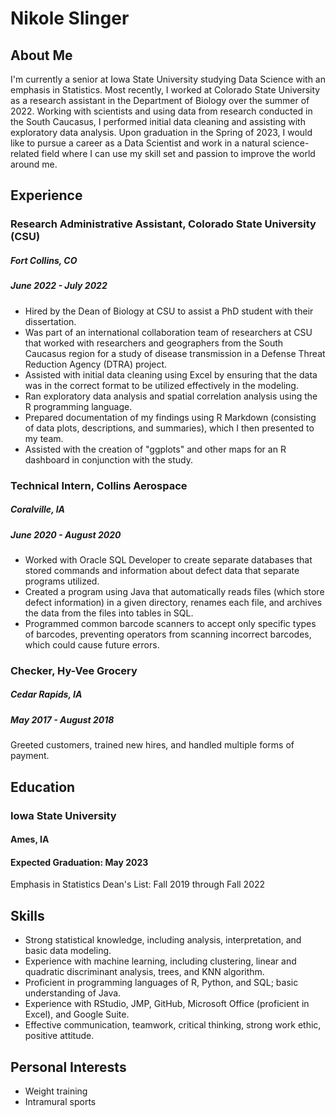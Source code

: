 # Nikole Slinger

## About Me

I'm currently a senior at Iowa State University studying Data Science with an emphasis in Statistics. Most recently, I worked at Colorado State University as a research assistant in the Department of Biology over the summer of 2022. Working with scientists and using data from research conducted in the South Caucasus, I performed initial data cleaning and assisting with exploratory data analysis. Upon graduation in the Spring of 2023, I would like to pursue a career as a Data Scientist and work in a natural science-related field where I can use my skill set and passion to improve the world around me.

## Experience

### Research Administrative Assistant, Colorado State University (CSU)
##### Fort Collins, CO
##### June 2022 - July 2022

- Hired by the Dean of Biology at CSU to assist a PhD student with their dissertation.
- Was part of an international collaboration team of researchers at CSU that worked with researchers and geographers from the South Caucasus region for a study of disease transmission in a Defense Threat Reduction Agency (DTRA) project.
- Assisted with initial data cleaning using Excel by ensuring that the data was in the correct format to be utilized effectively in the modeling.
- Ran exploratory data analysis and spatial correlation analysis using the R programming language.
- Prepared documentation of my findings using R Markdown (consisting of data plots, descriptions, and summaries), which I then presented to my team.
- Assisted with the creation of "ggplots" and other maps for an R dashboard in conjunction with the study.

### Technical Intern, Collins Aerospace
##### Coralville, IA
##### June 2020 - August 2020

- Worked with Oracle SQL Developer to create separate databases that stored commands and information about defect data that separate programs utilized.
- Created a program using Java that automatically reads files (which store defect information) in a given directory, renames each file, and archives the data from the files into tables in SQL.
- Programmed common barcode scanners to accept only specific types of barcodes, preventing operators from scanning incorrect barcodes, which could cause future errors.

### Checker, Hy-Vee Grocery
##### Cedar Rapids, IA
##### May 2017 - August 2018

Greeted customers, trained new hires, and handled multiple forms of payment.

## Education

### Iowa State University
#### Ames, IA
#### Expected Graduation: May 2023

Emphasis in Statistics
Dean's List: Fall 2019 through Fall 2022

## Skills

- Strong statistical knowledge, including analysis, interpretation, and basic data modeling.
- Experience with machine learning, including clustering, linear and quadratic discriminant analysis, trees, and KNN algorithm.
- Proficient in programming languages of R, Python, and SQL; basic understanding of Java.
- Experience with RStudio, JMP, GitHub, Microsoft Office (proficient in Excel), and Google Suite.
- Effective communication, teamwork, critical thinking, strong work ethic, positive attitude.

## Personal Interests

- Weight training
- Intramural sports

